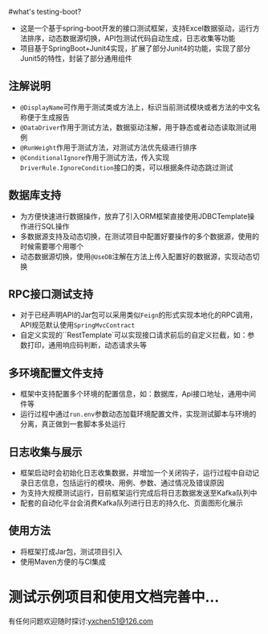 #what's testing-boot?
+  这是一个基于spring-boot开发的接口测试框架，支持Excel数据驱动，运行方法排序，动态数据源切换，API包测试代码自动生成，日志收集等功能
+  项目基于SpringBoot+Junit4实现，扩展了部分Junit4的功能，实现了部分Junit5的特性，封装了部分通用组件

## 注解说明
+ `@DisplayName`可作用于测试类或方法上，标识当前测试模块或者方法的中文名称便于生成报告
+ `@DataDriver`作用于测试方法，数据驱动注解，用于静态或者动态读取测试用例
+ `@RunWeight`作用于测试方法，对测试方法优先级进行排序
+ `@ConditionalIgnore`作用于测试方法，传入实现`DriverRule.IgnoreCondition`接口的类，可以根据条件动态跳过测试
## 数据库支持
+  为方便快速进行数据操作，放弃了引入ORM框架直接使用JDBCTemplate操作进行SQL操作
+  多数据源支持及动态切换，在测试项目中配置好要操作的多个数据源，使用的时候需要哪个用哪个
+  动态数据源切换，使用`@UseDB`注解在方法上传入配置好的数据源，实现动态切换
## RPC接口测试支持
+  对于已经声明API的Jar包可以采用类似`Feign`的形式实现本地化的RPC调用，API规范默认使用`SpringMvcContract`
+  自定义实现的``RestTemplate`可以实现接口请求前后的自定义拦截，如：参数打印，通用响应码判断，动态请求头等
## 多环境配置文件支持
+  框架中支持配置多个环境的配置信息，如：数据库，Api接口地址，通用中间件等
+  运行过程中通过`run.env`参数动态加载环境配置文件，实现测试脚本与环境的分离，真正做到一套脚本多处运行
## 日志收集与展示
+  框架启动时会初始化日志收集数据，并增加一个关闭钩子，运行过程中自动记录日志信息，包括运行的模块、用例、参数、通过情况及错误原因
+  为支持大规模测试运行，目前框架运行完成后将日志数据发送至Kafka队列中
+  配套的自动化平台会消费Kafka队列进行日志的持久化、页面图形化展示
## 使用方法
+  将框架打成Jar包，测试项目引入
+  使用Maven方便的与CI集成

#  测试示例项目和使用文档完善中... 

有任何问题欢迎随时探讨:yxchen51@126.com

